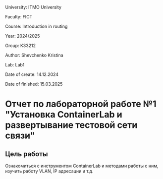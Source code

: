 University: ITMO University

Faculty: FICT

Course: Introduction in routing

Year: 2024/2025

Group: K33212

Author: Shevchenko Kristina

Lab: Lab1

Date of create: 14.12.2024

Date of finished: 15.03.2025

# Отчет по лабораторной работе №1 "Установка ContainerLab и развертывание тестовой сети связи"
## Цель работы
Ознакомиться с инструментом ContainerLab и методами работы с ним, изучить работу VLAN, IP адресации и т.д.
